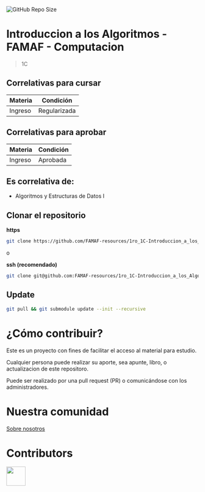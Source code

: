 ![GitHub Repo Size](https://img.shields.io/github/repo-size/FAMAF-resources/1ro_1C-Introduccion_a_los_Algoritmos-FAMAF)

# Introduccion a los Algoritmos - FAMAF - Computacion

> 1C

## Correlativas para **cursar**

| Materia               | Condición    |
| --------------------- | ------------ |
| Ingreso | Regularizada |

## Correlativas para **aprobar**

| Materia               | Condición    |
| --------------------- | ------------ |
| Ingreso | Aprobada     |

## Es correlativa de:

- Algoritmos y Estructuras de Datos I
## Clonar el repositorio

**https**

```bash
git clone https://github.com/FAMAF-resources/1ro_1C-Introduccion_a_los_Algoritmos-FAMAF.git
```

o

**ssh (recomendado)**

```bash
git clone git@github.com:FAMAF-resources/1ro_1C-Introduccion_a_los_Algoritmos-FAMAF.git
```

## Update

```bash
git pull && git submodule update --init --recursive
```

# ¿Cómo contribuir?

Este es un proyecto con fines de facilitar el acceso al material para estudio.

Cualquier persona puede realizar su aporte, sea apunte, libro, o actualizacion de este repositoro.

Puede ser realizado por una pull request (PR) o comunicándose con los administradores.

# Nuestra comunidad

[Sobre nosotros](https://github.com/FAMAF-resources/.github/tree/main/profile/README.md)

# Contributors
<a href="https://github.com/FAMAF-resources/1ro_1C-Introduccion_a_los_Algoritmos-FAMAF/graphs/contributors">
  <img src="https://contrib.rocks/image?repo=FAMAF-resources/1ro_1C-Introduccion_a_los_Algoritmos-FAMAF" height="50"/>
</a>
